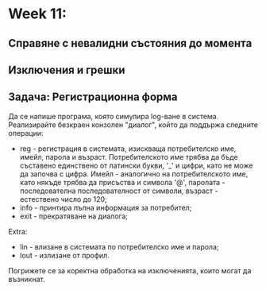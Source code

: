 # Week 11:

## Справяне с невалидни състояния до момента

## Изключения и грешки

## Задача: Регистрационна форма

Да се напише програма, която симулира log-ване в система. Реализирайте безкраен конзолен "диалог", който да поддържа следните операции:

- reg - регистрация в системата, изискваща потребителско име, имейл, парола и възраст. Потребителското име трябва да бъде съставено единствено от латински букви, '_' и цифри, като не може да започва с цифра. Имейл - аналогично на потребителското име, като някъде трябва да присъства и символа '@', паролата - последователна последователност от символи, възраст - естествено число до 120;
- info - принтира пълна информация за потребител;
- exit - прекратяване на диалога;
    
Extra:

- lin - влизане в системата по потребителско име и парола;
- lout - излизане от профил.

Погрижете се за коректна обработка на изключенията, които могат да възникнат.
